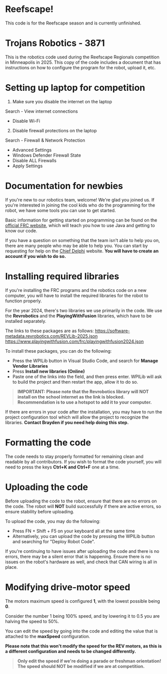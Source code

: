 # Reefscape!
This code is for the Reefscape season and is currently unfinished.

# Trojans Robotics - 3871
This is the robotics code used during the Reefscape Regionals competition in Minneapolis in 2025. This copy of the code includes a document that has instructions on how to configure the program for the robot, upload it, etc.

# Setting up laptop for competition

1. Make sure you disable the internet on the laptop

Search - View internet connections
- Disable Wi-Fi

2. Disable firewall protections on the laptop

Search - Firewall & Network Protection
- Advanced Settings
- Windows Defender Firewall State
- Disable ALL Firewalls
- Apply Settings


# Documentation for newbies
If you're new to our robotics team, welcome! We're glad you joined us. If you're interested in joining the cool kids who do the programming for the robot, we have some tools you can use to get started.

Basic information for getting started on programming can be found on the [official FRC website](https://docs.wpilib.org/en/stable/index.html), which will teach you how to use Java and getting to know our code.

If you have a question on something that the team isn't able to help you on, there are many people who may be able to help you. You can start by requesting for help on the [Chief Delphi](https://www.chiefdelphi.com/) website. **You will have to create an account if you wish to do so.**

# Installing required libraries
If you're installing the FRC programs and the robotics code on a new computer, you will have to install the required libraries for the robot to function properly. 

For the year 2024, there's two libraries we use primarily in the code. We use the **Revrobotics** and the **PlayingWithFusion** libraries, which have to be installed separately.

The links to these packages are as follows:
https://software-metadata.revrobotics.com/REVLib-2025.json
https://www.playingwithfusion.com/frc/playingwithfusion2024.json

To install these packages, you can do the following:

- Press the WPILib button in Visual Studio Code, and search for **Manage Vendor Libraries**
- Press **Install new libraries (Online)**
- Paste one of the links into the field, and then press enter. WPILib will ask to build the project and then restart the app, allow it to do so.

> **IMPORTANT: Please note that the Revrobotics library will NOT install on the school internet as the link is blocked. Recommendation is to use a hotspot to add it to your computer.**

If there are errors in your code after the installation, you may have to run the project configuration tool which will allow the project to recognize the libraries. **Contact Brayden if you need help doing this step.**

# Formatting the code
The code needs to stay properly formatted for remaining clean and readable by all contributors. If you wish to format the code yourself, you will need to press the keys **Ctrl+K and Ctrl+F** one at a time.

# Uploading the code
Before uploading the code to the robot, ensure that there are no errors on the code. The robot will **NOT** build successfully if there are active errors, so ensure stability before uploading.

To upload the code, you may do the following:
 - Press FN + Shift + F5 on your keyboard all at the same time
 - Alternatively, you can upload the code by pressing the WPILib button and searching for "Deploy Robot Code".

If you're continuing to have issues after uploading the code and there is no errors, there may be a silent error that is happening. Ensure there is no issues on the robot's hardware as well, and check that CAN wiring is all in place.

# Modifying drive-motor speed
The motors maximum speed is configured **1**, with the lowest possible being **0**. 

Consider the number 1 being 100% speed, and by lowering it to 0.5 you are halving the speed to 50%.

You can edit the speed by going into the code and editing the value that is attached to the **maxSpeed** configuration.

**Please note that this won't modify the speed for the REV motors, as this is a different configuration and needs to be changed differently.**

> **Only edit the speed if we're doing a parade or freshman orientation! The speed should NOT be modified if we are at competition.**

